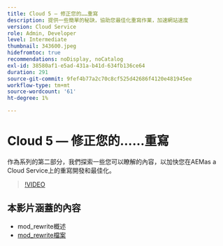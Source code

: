 ```yaml
---
title: Cloud 5 — 修正您的……重寫
description: 提供一些簡單的秘訣，協助您最佳化重寫作業，加速網站速度
version: Cloud Service
role: Admin, Developer
level: Intermediate
thumbnail: 343600.jpeg
hidefromtoc: true
recommendations: noDisplay, noCatalog
exl-id: 38580af1-e5ad-431a-b41d-634fb136ce64
duration: 291
source-git-commit: 9fef4b77a2c70c8cf525d42686f4120e481945ee
workflow-type: tm+mt
source-wordcount: '61'
ht-degree: 1%

---
```


# Cloud 5 — 修正您的……重寫

作為系列的第二部分，我們探索一些您可以瞭解的內容，以加快您在AEMas a Cloud Service上的重寫開發和最佳化。

>[!VIDEO](https://video.tv.adobe.com/v/343600?quality=12&learn=on)

## 本影片涵蓋的內容

+ mod_rewrite概述
+ [mod_rewrite檔案](https://httpd.apache.org/docs/current/mod/mod_rewrite.html)
